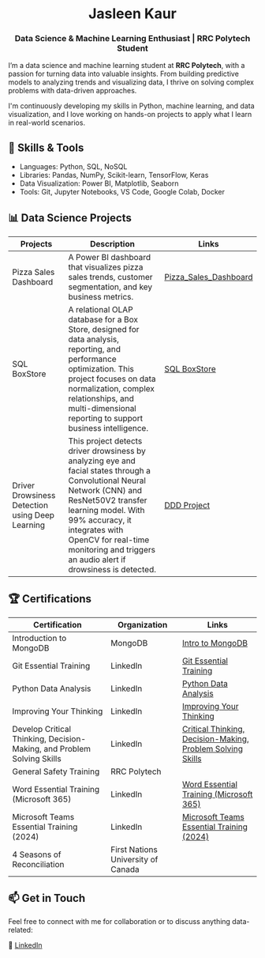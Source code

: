 <h1 align="center">Jasleen Kaur</h1>

<h3 align="center">Data Science & Machine Learning Enthusiast | RRC Polytech Student</h3>

I’m a data science and machine learning student at **RRC Polytech**, with a passion for turning data into valuable insights. From building predictive models to analyzing trends and visualizing data, I thrive on solving complex problems with data-driven approaches.

I'm continuously developing my skills in Python, machine learning, and data visualization, and I love working on hands-on projects to apply what I learn in real-world scenarios.

## 🚀 Skills & Tools
* Languages: Python, SQL, NoSQL
* Libraries: Pandas, NumPy, Scikit-learn, TensorFlow, Keras
* Data Visualization: Power BI, Matplotlib, Seaborn
* Tools: Git, Jupyter Notebooks, VS Code, Google Colab, Docker

## 📊 Data Science Projects

| Projects | Description | Links |
|----------|----------|----------|
| Pizza Sales Dashboard | A Power BI dashboard that visualizes pizza sales trends, customer segmentation, and key business metrics. | [Pizza_Sales_Dashboard](https://github.com/work-with-jass/Pizza-Sales-PowerBI-Dashboard)   |
| SQL BoxStore | A relational OLAP database for a Box Store, designed for data analysis, reporting, and performance optimization. This project focuses on data normalization, complex relationships, and multi-dimensional reporting to support business intelligence.|[SQL BoxStore](https://github.com/work-with-jass/SQL-BoxStore)|
| Driver Drowsiness Detection using Deep Learning | This project detects driver drowsiness by analyzing eye and facial states through a Convolutional Neural Network (CNN) and ResNet50V2 transfer learning model. With 99% accuracy, it integrates with OpenCV for real-time monitoring and triggers an audio alert if drowsiness is detected. | [DDD Project](https://github.com/work-with-jass/Driver-Drowsiness-Detection-DDD-using-Deep-Learning) |

## 🏆 Certifications 
| Certification | Organization | Links |
|----------|----------|----------|
| Introduction to MongoDB | MongoDB | [Intro to MongoDB](https://learn.mongodb.com/c/TVl7BTqLR2SjRpJD-wwXKA) |
| Git Essential Training | LinkedIn | [Git Essential Training](https://www.linkedin.com/learning/certificates/b32f251facb42e4613b2dc1b6196766027b333acd47bc8795cadbbde9036036c?u=75841506) |
| Python Data Analysis | LinkedIn | [Python Data Analysis](https://www.linkedin.com/learning/certificates/325cc0909b0ab92f76aed347b905d1dfac5e182965b0d50acfd63ce0e7e47579?u=75841506) |
| Improving Your Thinking | LinkedIn | [Improving Your Thinking](https://www.linkedin.com/learning/certificates/ee9bcbaf5b9910bf36517d04df0b06ed6a026eb9f46b7a237a58a0e954190735?u=75841506) |
| Develop Critical Thinking, Decision-Making, and Problem Solving Skills | LinkedIn | [Critical Thinking, Decision-Making, Problem Solving Skills](https://www.linkedin.com/learning/certificates/d3c73df2368720c2b3b57296cd102ea82b5a6ad99c822e6193ae5e248c01d727?u=75841506) |
| General Safety Training | RRC Polytech |  |
| Word Essential Training (Microsoft 365) | LinkedIn | [Word Essential Training (Microsoft 365)](https://www.linkedin.com/learning/certificates/5abc4c15d5a5f029eccff0056c2ded84661c34f44a9f270dc8cdf63a14277b3b?u=75841506) |
| Microsoft Teams Essential Training (2024) | LinkedIn | [Microsoft Teams Essential Training (2024)](https://www.linkedin.com/learning/certificates/fd6c2eacb7ed665aad747b4df6411e600c32f74f792aaaaa5ee7c80bd98b340a?u=75841506) |
| 4 Seasons of Reconciliation | First Nations University of Canada |  |

## 📫 Get in Touch
Feel free to connect with me for collaboration or to discuss anything data-related:

💼 [LinkedIn](https://www.linkedin.com/in/kaurj03/)

<!---
work-with-jass/work-with-jass is a ✨ special ✨ repository because its `README.md` (this file) appears on your GitHub profile.
You can click the Preview link to take a look at your changes.
--->
